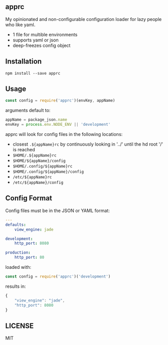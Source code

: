 apprc
-----

My opinionated and non-configurable configuration loader for lazy people who like yaml.

- 1 file for multible environments
- supports yaml or json
- deep-freezes config object


## Installation

```
npm install --save apprc
```


## Usage

```javascript
const config = require('apprc')(envKey, appName)
```

arguments default to:

```javascript
appName = package_json.name
envKey = process.env.NODE_ENV || 'development'
```


apprc will look for config files in the following locations:

- closest `.${appName}rc` by continuously looking in '../' until the hd root '/' is reached
- `$HOME/.${appName}rc`
- `$HOME/${appName}/config`
- `$HOME/.config/${appName}rc`
- `$HOME/.config/${appName}/config`
- `/etc/${appName}rc`
- `/etc/${appName}/config`


## Config Format

Config files must be in the JSON or YAML format:

```yaml
---
defaults:
    view_engine: jade

development:
    http_port: 8080

production:
    http_port: 80
```

loaded with:

```javascript
const config = require('apprc')('development')

```

results in:

```javascript
{
    "view_engine": "jade",
    "http_port": 8080
}
```

## LICENSE

MIT
